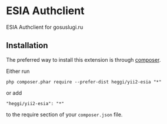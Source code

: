 ESIA Authclient
===============
ESIA Authclient for gosuslugi.ru

Installation
------------

The preferred way to install this extension is through [composer](http://getcomposer.org/download/).

Either run

```
php composer.phar require --prefer-dist heggi/yii2-esia "*"
```

or add

```
"heggi/yii2-esia": "*"
```

to the require section of your `composer.json` file.


